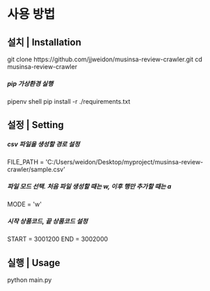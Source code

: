 # 사용 방법

<h2>설치 | Installation</h2>
git clone https://github.com/jjweidon/musinsa-review-crawler.git
cd musinsa-review-crawler

<h5>pip 가상환경 실행</h5>
pipenv shell
pip install -r ./requirements.txt

<h2>설정 | Setting</h2>
<h5>csv 파일을 생성할 경로 설정</h5>
FILE_PATH = 'C:/Users/weidon/Desktop/myproject/musinsa-review-crawler/sample.csv'
<h5>파일 모드 선택. 처음 파일 생성할 때는 w, 이후 행만 추가할 때는 a</h5>
MODE = 'w'
<h5>시작 상품코드, 끝 상품코드 설정</h5>
START = 3001200
END = 3002000

<h2>실행 | Usage</h2>
python main.py